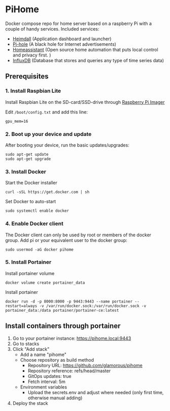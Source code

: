PiHome
============
Docker compose repo for home server based on a raspberry Pi with a couple of handy services.
Included services:
- [Heimdall](https://github.com/linuxserver/Heimdall) (Application dashboard and launcher)
- [Pi-hole](https://pi-hole.net) (A black hole for Internet advertisements)
- [Homeassistant](https://www.home-assistant.io) (Open source home automation that puts local control and privacy first. )
- [InfluxDB](https://www.influxdata.com) (Database that stores and queries any type of time series data)

## Prerequisites

### 1. Install Raspbian Lite
Install Raspbian Lite on the SD-card/SSD-drive through [Raspberry Pi Imager](https://www.raspberrypi.com/software/)

Edit `/boot/config.txt` and add this line:

	gpu_mem=16

### 2. Boot up your device and update
After booting your device, run the basic updates/upgrades:

	sudo apt-get update
	sudo apt-get upgrade

### 3. Install Docker
Start the Docker installer

	curl -sSL https://get.docker.com | sh

Set Docker to auto-start

	sudo systemctl enable docker

### 4. Enable Docker client
The Docker client can only be used by root or members of the docker group. Add pi or your equivalent user to the docker group:

	sudo usermod -aG docker pihome

### 5. Install Portainer
Install portainer volume

	docker volume create portainer_data

Install portainer

	docker run -d -p 8000:8000 -p 9443:9443 --name portainer --restart=always -v /var/run/docker.sock:/var/run/docker.sock -v portainer_data:/data portainer/portainer-ce:latest

## Install containers through portainer

1. Go to your portainer instance: https://pihome.local:9443
2. Go to stacks
3. Click "Add stack"
   - Add a name "pihome"
   - Choose repository as build method
     - Repository URL: https://github.com/glamorous/pihome
     - Repository reference: refs/head/master
     - GitOps updates: true
     - Fetch interval: 5m
   - Environment variables
       - Upload the secrets.env and adjust where needed (only first time, otherwise manual adding)
4. Deploy the stack
